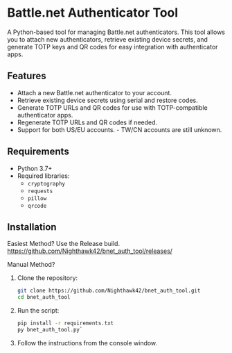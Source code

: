 # Battle.net Authenticator Tool

A Python-based tool for managing Battle.net authenticators. This tool allows you to attach new authenticators, retrieve existing device secrets, and generate TOTP keys and QR codes for easy integration with authenticator apps.

## Features

- Attach a new Battle.net authenticator to your account.
- Retrieve existing device secrets using serial and restore codes.
- Generate TOTP URLs and QR codes for use with TOTP-compatible authenticator apps.
- Regenerate TOTP URLs and QR codes if needed.
- Support for both US/EU accounts. - TW/CN accounts are still unknown.


## Requirements

- Python 3.7+
- Required libraries:
  - `cryptography` 
  - `requests`
  - `pillow`
  - `qrcode`

## Installation

Easiest Method?
Use the Release build.
https://github.com/Nighthawk42/bnet_auth_tool/releases/

Manual Method?

1. Clone the repository:
   ```bash
   git clone https://github.com/Nighthawk42/bnet_auth_tool.git
   cd bnet_auth_tool

2. Run the script:
   ```bash
   pip install -r requirements.txt
   py bnet_auth_tool.py`

4. Follow the instructions from the console window.
